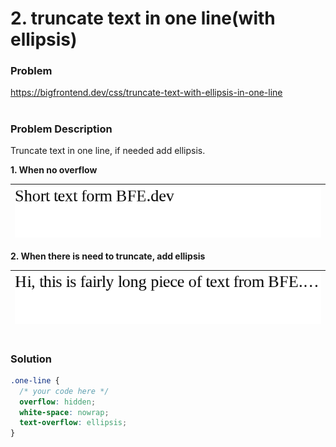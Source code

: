 # 2. truncate text in one line(with ellipsis)

### Problem

https://bigfrontend.dev/css/truncate-text-with-ellipsis-in-one-line

#

### Problem Description

Truncate text in one line, if needed add ellipsis.

**1. When no overflow**

| ![result 1](result-1.png) |
| ------------------------- |

**2. When there is need to truncate, add ellipsis**

| ![result 2](result-2.png) |
| ------------------------- |

#

### Solution

```css
.one-line {
  /* your code here */
  overflow: hidden;
  white-space: nowrap;
  text-overflow: ellipsis;
}
```
